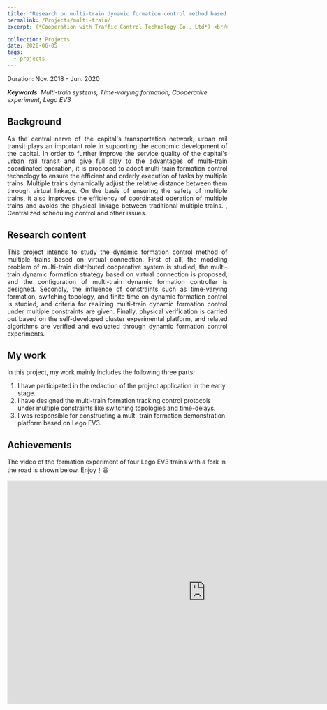 ```yaml
---
title: "Research on multi-train dynamic formation control method based on virtual coupling frame"
permalink: /Projects/multi-train/
excerpt: (*Cooperation with Traffic Control Technology Co., Ltd*) <br/> Supported by Beijing Natural Science Foundation. <br/> <a href="https://jianhua-WANG-BUAA.github.io/Projects/multi-train/"><img src="https://jianhua-WANG-BUAA.github.io/images/multi-train-lego-experiment.png" alt="multi-train-lego-experiment.png" border="0" width="500" /></a>

collection: Projects
date: 2020-06-05
tags:
  - projects
---
```



Duration: Nov. 2018 - Jun. 2020

***Keywords***: *Multi-train systems, Time-varying formation, Cooperative experiment, Lego EV3*

<!-- <body>
  <p style="color:rgb(51, 156, 255);">
   ***Keywords***: *Multi-train systems, Time-varying formation, Cooperative experiment, Lego EV3*
   </p>
</body> -->


## Background

<!-- 城市轨道交通作为首都交通网络的中枢神经，对首都经济发展起着重要支撑作用。为进一步提高首都城市轨道交通服务质量，充分发挥多列车协同化运营优势，拟采用多列车编队控制技术来保障多列车高效有序地执行任务。多列车通过虚拟连挂的方式来动态调整它们之间的相对距离，在保证多列车之间安全性的基础上，同时提高了多列车协同运营的效率，避免了传统多列车之间物理连挂，集中式调度控制等问题。 -->
<p style="text-align:justify; text-justify:inter-ideograph;">
As the central nerve of the capital's transportation network, urban rail transit plays an important role in supporting the economic development of the capital. In order to further improve the service quality of the capital's urban rail transit and give full play to the advantages of multi-train coordinated operation, it is proposed to adopt multi-train formation control technology to ensure the efficient and orderly execution of tasks by multiple trains. Multiple trains dynamically adjust the relative distance between them through virtual linkage. On the basis of ensuring the safety of multiple trains, it also improves the efficiency of coordinated operation of multiple trains and avoids the physical linkage between traditional multiple trains. , Centralized scheduling control and other issues.
</p>

## Research content

<!-- 本项目拟研究基于虚拟连挂的多列车动态编队控制方法。首先，研究多列车分布式协同系统建模问题，提出基于虚拟连挂的多列车动态编队策略，设计多列车动态编队控制器构型。其次，研究时变编队、切换拓扑、有限时间等约束对动态编队控制的影响，给出在多约束条件下实现多列车动态编队控制的判据。最后，基于自主研发的集群实验平台开展实物验证，通过动态编队控制实验对相关算法进行验证与评估。 -->

<p style="text-align:justify; text-justify:inter-ideograph;">
This project intends to study the dynamic formation control method of multiple trains based on virtual connection. First of all, the modeling problem of multi-train distributed cooperative system is studied, the multi-train dynamic formation strategy based on virtual connection is proposed, and the configuration of multi-train dynamic formation controller is designed. Secondly, the influence of constraints such as time-varying formation, switching topology, and finite time on dynamic formation control is studied, and criteria for realizing multi-train dynamic formation control under multiple constraints are given. Finally, physical verification is carried out based on the self-developed cluster experimental platform, and related algorithms are verified and evaluated through dynamic formation control experiments.
</p>


## My work

In this project, my work mainly includes the following three parts:

1. I have participated in the redaction of the project application in the early stage.
2. I have designed the multi-train formation tracking control protocols under multiple constraints like switching topologies and time-delays.
3. I was responsible for constructing a multi-train formation demonstration platform based on Lego EV3.


## Achievements

<!-- 四辆乐高小车在有岔路的情况下的编队实验视频如下图。 -->

The video of the formation experiment of four Lego EV3 trains with a fork in the road is shown below. Enjoy！😃

<iframe width="908" height="511" src="https://www.youtube.com/embed/2ZQEtcWF97I" frameborder="0" allow="accelerometer; autoplay; encrypted-media; gyroscope; picture-in-picture" allowfullscreen></iframe>

